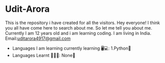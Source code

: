 # Udit-Arora
This is the repository i have created for all the visitors.
Hey everyone!
I think you all have come here to search about me. So let me tell you about me.
Currently I am 12 years old and i am learning coding. I am living in India.
Email:uditarora4917@gmail.com
* Languages I am learning currently learning 🖥💻:
  1.Python🐍
* Languages Learnt 🤔👩‍💻:
  None🚫
